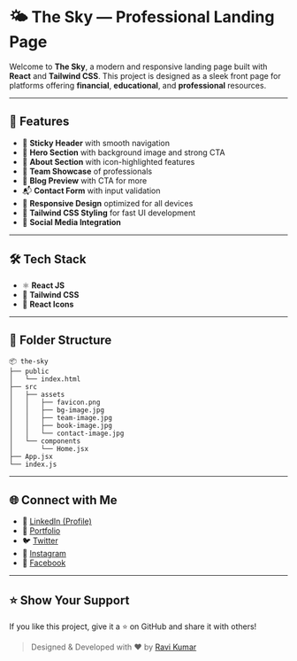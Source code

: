 # 🌤️ The Sky — Professional Landing Page

Welcome to **The Sky**, a modern and responsive landing page built with **React** and **Tailwind CSS**. This project is designed as a sleek front page for platforms offering **financial**, **educational**, and **professional** resources.

---

## 🚀 Features

- 📌 **Sticky Header** with smooth navigation
- 🌄 **Hero Section** with background image and strong CTA
- 🏦 **About Section** with icon-highlighted features
- 👥 **Team Showcase** of professionals
- 📰 **Blog Preview** with CTA for more
- 📬 **Contact Form** with input validation
- 📱 **Responsive Design** optimized for all devices
- 🎨 **Tailwind CSS Styling** for fast UI development
- 🔗 **Social Media Integration**

---

## 🛠️ Tech Stack

- ⚛️ **React JS**
- 💨 **Tailwind CSS**
- 🎯 **React Icons**

---

## 📁 Folder Structure

```
📦 the-sky
├── public
│   └── index.html
├── src
│   ├── assets
│   │   ├── favicon.png
│   │   ├── bg-image.jpg
│   │   ├── team-image.jpg
│   │   ├── book-image.jpg
│   │   └── contact-image.jpg
│   └── components
│       └── Home.jsx
├── App.jsx
└── index.js
```

---

## 🌐 Connect with Me

- 🔗 [LinkedIn (Profile)](https://www.linkedin.com/in/ravikumar1only)
- 💼 [Portfolio](https://www.ravikumar1only.com)
- 🐦 [Twitter](https://www.twitter.com/ravikumar1only)
- 📸 [Instagram](https://www.instagram.com/ravikumar1only)
- 📘 [Facebook](https://www.facebook.com/ravikumar1only)

---

## ⭐️ Show Your Support

If you like this project, give it a ⭐️ on GitHub and share it with others!

> Designed & Developed with ❤️ by [Ravi Kumar](https://github.com/ravikumar1only)

